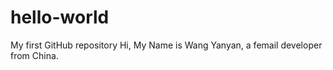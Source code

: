 # hello-world
My first GitHub repository
Hi, My Name is Wang Yanyan, a femail developer from China.
